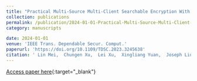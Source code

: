 ```yaml
---
title: "Practical Multi-Source Multi-Client Searchable Encryption With Forward Privacy: Refined Security Notion and New Constructions"
collection: publications
permalink: /publication/2024-01-01-Practical-Multi-Source-Multi-Client-Searchable-Encryption-With-Forward-Privacy-Refined-Security-Notion-and-New-Constructions
category: manuscripts

date: 2024-01-01
venue: 'IEEE Trans. Dependable Secur. Comput.'
paperurl: 'https://doi.org/10.1109/TDSC.2023.3245638'
citation: ' Lin Mei,  Chungen Xu,  Lei Xu,  Xingliang Yuan,  Joseph Liu, &quot;Practical Multi-Source Multi-Client Searchable Encryption With Forward Privacy: Refined Security Notion and New Constructions.&quot; IEEE Trans. Dependable Secur. Comput., 2024.'
---
```

[Access paper here](https://doi.org/10.1109/TDSC.2023.3245638){:target="_blank"}

